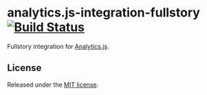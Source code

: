 # analytics.js-integration-fullstory [![Build Status][ci-badge]][ci-link]

Fullstory integration for [Analytics.js][].

## License

Released under the [MIT license](License.md).


[Analytics.js]: https://segment.com/docs/libraries/analytics.js/
[ci-link]: https://circleci.com/gh/segment-integrations/analytics.js-integration-fullstory
[ci-badge]: https://circleci.com/gh/segment-integrations/analytics.js-integration-fullstory.svg?style=svg
